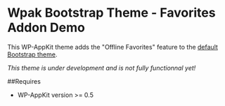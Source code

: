 <!--
Theme Name: Bootstrap - Favorites addon demo theme
Description: WP-AppKit demo theme to illustrate the "Favorites addon"
Version: 0.3
Theme URI: https://github.com/uncatcrea/wpak-bootstrap-themes/tree/feature-addon-favorites
Author: UncatCrea			
Author URI: http://uncategorized-creations.com	
WP-AppKit Version Required: >= 0.5	
-->

# Wpak Bootstrap Theme - Favorites Addon Demo

This WP-AppKit theme adds the "Offline Favorites" feature to the <a href="https://github.com/uncatcrea/wpak-theme-bootstrap">default Bootstrap theme</a>.

*This theme is under development and is not fully functionnal yet!*

##Requires

* WP-AppKit version >= 0.5
